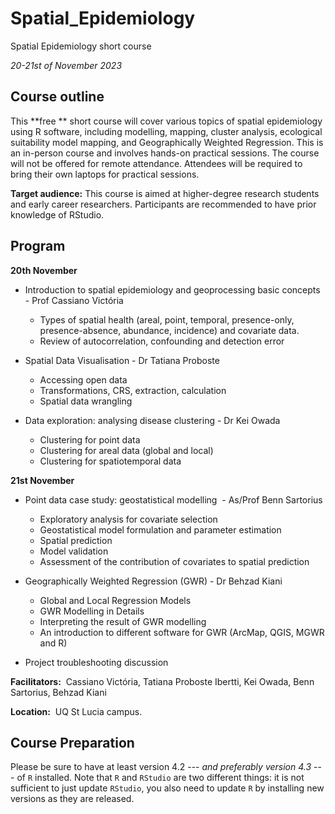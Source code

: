 # Spatial_Epidemiology

Spatial Epidemiology short course

*20-21st of November 2023*

## **Course outline**

This **free ** short course will cover various topics of spatial epidemiology using R software, including modelling, mapping, cluster analysis, ecological suitability model mapping, and Geographically Weighted Regression. This is an in-person course and involves hands-on practical sessions. The course will not be offered for remote attendance. Attendees will be required to bring their own laptops for practical sessions. 

**Target audience:** This course is aimed at higher-degree research students and early career researchers. Participants are recommended to have prior knowledge of RStudio.

## **Program**

**20th November**

-   Introduction to spatial epidemiology and geoprocessing basic concepts -  Prof Cassiano Victória

    -   Types of spatial health (areal, point, temporal, presence-only, presence-absence, abundance, incidence) and covariate data. 
    -   Review of autocorrelation, confounding and detection error

-   Spatial Data Visualisation - Dr Tatiana Proboste

    -   Accessing open data 
    -   Transformations, CRS, extraction, calculation 
    -   Spatial data wrangling 

-   Data exploration: analysing disease clustering - Dr Kei Owada

    -   Clustering for point data
    -   Clustering for areal data (global and local)
    -   Clustering for spatiotemporal data

**21st November**

-   Point data case study: geostatistical modelling  - As/Prof Benn Sartorius

    -   Exploratory analysis for covariate selection
    -   Geostatistical model formulation and parameter estimation
    -   Spatial prediction
    -   Model validation
    -   Assessment of the contribution of covariates to spatial prediction

-   Geographically Weighted Regression (GWR) -  Dr Behzad Kiani

    -   Global and Local Regression Models
    -   GWR Modelling in Details
    -   Interpreting the result of GWR modelling
    -   An introduction to different software for GWR (ArcMap, QGIS, MGWR and R)

-   Project troubleshooting discussion

**Facilitators:** ​​​​ Cassiano Victória, Tatiana Proboste Ibertti, Kei Owada, Benn Sartorius, Behzad Kiani 

**Location:** ​​​​​​ UQ St Lucia campus.


## **Course Preparation**

Please be sure to have at least version 4.2 --- *and preferably version 4.3* --- of `R` installed. Note that `R` and `RStudio` are two different things: it is not sufficient to just update `RStudio`, you also need to update `R` by installing new versions as they are released.
